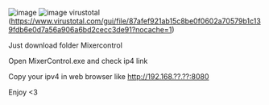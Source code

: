 ![image](https://github.com/user-attachments/assets/8c0425ea-7681-4d4a-b29b-ceee14ed63e8)
![image](https://github.com/user-attachments/assets/eec32442-ad94-4830-ad1a-bf6ea9c5da12)
virustotal (https://www.virustotal.com/gui/file/87afef921ab15c8be0f0602a70579b1c139fdb6e0d7a56a906a6bd2cecc3de91?nocache=1)


Just download folder Mixercontrol

Open MixerControl.exe and check ip4 link

Copy your ipv4 in web browser like http://192.168.??.??:8080

Enjoy <3
